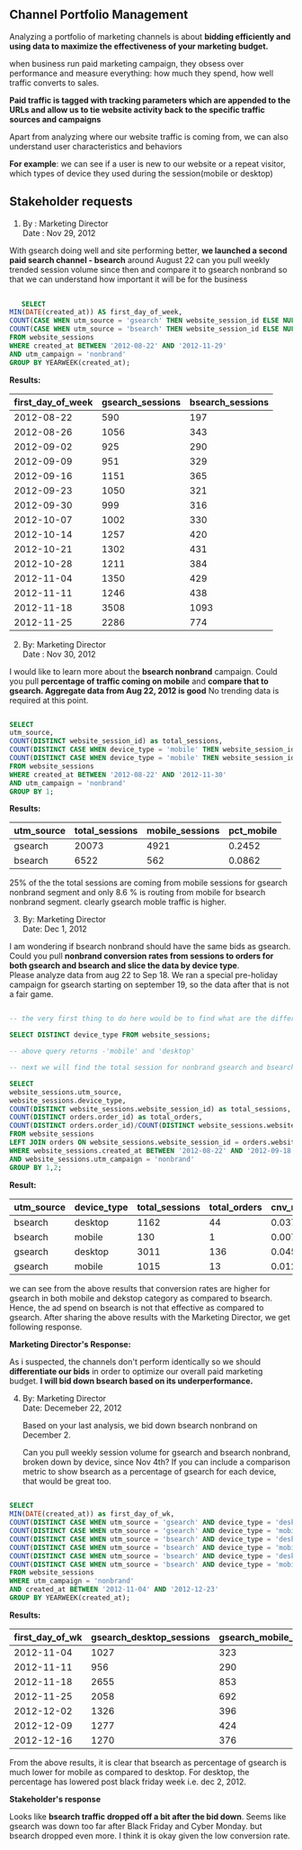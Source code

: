 ## Channel Portfolio Management

Analyzing a portfolio of marketing channels is about **bidding efficiently and using data to maximize the effectiveness of your marketing budget.**

when business run paid marketing campaign, they obsess over performance and measure everything: how much they spend, how well traffic converts to sales.

**Paid traffic is tagged with tracking parameters which are appended to the URLs and allow us to tie website activity back to the specific traffic sources and campaigns**

Apart from analyzing where our website traffic is coming from, we can also understand user characteristics and behaviors

<b>For example</b>: we can see if a user is new to our website or a repeat visitor,
which types of device they used during the session(mobile or desktop)


## Stakeholder requests

1. By : Marketing Director <br>
   Date : Nov 29, 2012

With gsearch doing well and site performing better, **we launched a second paid search channel - bsearch** around August 22 can you pull weekly trended session volume since then and compare it to gsearch nonbrand so that we can understand how important it will be for the business <br>

```sql
   
   SELECT 
MIN(DATE(created_at)) AS first_day_of_week,
COUNT(CASE WHEN utm_source = 'gsearch' THEN website_session_id ELSE NULL END) AS gsearch_sessions,
COUNT(CASE WHEN utm_source = 'bsearch' THEN website_session_id ELSE NULL END) AS bsearch_sessions
FROM website_sessions
WHERE created_at BETWEEN '2012-08-22' AND '2012-11-29'
AND utm_campaign = 'nonbrand'
GROUP BY YEARWEEK(created_at);

```

**Results:** <br>

| first_day_of_week | gsearch_sessions | bsearch_sessions |
|-------------------|------------------|------------------|
| 2012-08-22        | 590              | 197              |
| 2012-08-26        | 1056             | 343              |
| 2012-09-02        | 925              | 290              |
| 2012-09-09        | 951              | 329              |
| 2012-09-16        | 1151             | 365              |
| 2012-09-23        | 1050             | 321              |
| 2012-09-30        | 999              | 316              |
| 2012-10-07        | 1002             | 330              |
| 2012-10-14        | 1257             | 420              |
| 2012-10-21        | 1302             | 431              |
| 2012-10-28        | 1211             | 384              |
| 2012-11-04        | 1350             | 429              |
| 2012-11-11        | 1246             | 438              |
| 2012-11-18        | 3508             | 1093             |
| 2012-11-25        | 2286             | 774              |


2. By: Marketing Director <br>
   Date : Nov 30, 2012

I would like to learn more about the **bsearch nonbrand** campaign. Could you pull **percentage of traffic coming on mobile** and **compare that to gsearch. Aggregate data from Aug 22, 2012 is good** No trending data is required at this point.

```sql

SELECT
utm_source,
COUNT(DISTINCT website_session_id) as total_sessions,
COUNT(DISTINCT CASE WHEN device_type = 'mobile' THEN website_session_id ELSE NULL END) AS mobile_sessions,
COUNT(DISTINCT CASE WHEN device_type = 'mobile' THEN website_session_id ELSE NULL END)/COUNT(DISTINCT website_session_id) AS pct_mobile
FROM website_sessions
WHERE created_at BETWEEN '2012-08-22' AND '2012-11-30'
AND utm_campaign = 'nonbrand'
GROUP BY 1;

   ```
**Results:**

| utm_source | total_sessions | mobile_sessions | pct_mobile |
|------------|-----------------|------------------|------------|
| gsearch    | 20073           | 4921             | 0.2452     |
| bsearch    | 6522            | 562              | 0.0862     |

25% of the the total sessions are coming from mobile sessions for gsearch nonbrand segment and only 8.6 % is routing from mobile for bsearch nonbrand segment.
clearly gsearch moble traffic is higher.
   

3. By: Marketing Director <br>
   Date: Dec 1, 2012

I am wondering if bsearch nonbrand should have the same bids as gsearch. Could you pull **nonbrand conversion rates from sessions to orders for both gsearch and bsearch and slice the data by device type**. <br>
Please analyze data from aug 22 to Sep 18. We ran a special pre-holiday campaign for gsearch starting on september 19, so the data after that is not a fair game.

```sql

-- the very first thing to do here would be to find what are the different device types using the below query :

SELECT DISTINCT device_type FROM website_sessions;

-- above query returns -'mobile' and 'desktop'

-- next we will find the total session for nonbrand gsearch and bsearch and further break it by device type

SELECT
website_sessions.utm_source,
website_sessions.device_type,
COUNT(DISTINCT website_sessions.website_session_id) as total_sessions,
COUNT(DISTINCT orders.order_id) as total_orders,
COUNT(DISTINCT orders.order_id)/COUNT(DISTINCT website_sessions.website_session_id) as cnv_rate
FROM website_sessions
LEFT JOIN orders ON website_sessions.website_session_id = orders.website_session_id
WHERE website_sessions.created_at BETWEEN '2012-08-22' AND '2012-09-18'
AND website_sessions.utm_campaign = 'nonbrand'
GROUP BY 1,2;

```

**Result:**

| utm_source | device_type | total_sessions | total_orders | cnv_rate |
|------------|-------------|-----------------|--------------|----------|
| bsearch    | desktop     | 1162            | 44           | 0.0379   |
| bsearch    | mobile      | 130             | 1            | 0.0077   |
| gsearch    | desktop     | 3011            | 136          | 0.0452   |
| gsearch    | mobile      | 1015            | 13           | 0.0128   |

we can see from the above results that conversion rates are higher for gsearch in both mobile and dekstop category as compared to bsearch. Hence, the ad spend on bsearch is not that effective as compared to gsearch. After sharing the above results with the Marketing Director, we get following response.

**Marketing Director's Response:**

As i suspected, the channels don't perform identically so we should **differentiate our bids** in order to optimize our overall paid marketing budget.
**I will bid down bsearch based on its underperformance.**

4. By: Marketing Director <br>
   Date: Decemeber 22, 2012 <br>
   
   Based on your last analysis, we bid down bsearch nonbrand on December 2.

   Can you pull weekly session volume for gsearch and bsearch nonbrand, broken down by device, since Nov 4th?
   If you can include a comparison metric to show bsearch as a percentage of gsearch for each device, that would be great too.


```sql
   
SELECT 
MIN(DATE(created_at)) as first_day_of_wk,
COUNT(DISTINCT CASE WHEN utm_source = 'gsearch' AND device_type = 'desktop' THEN website_session_id ELSE NULL END) AS gsearch_desktop_sessions,
COUNT(DISTINCT CASE WHEN utm_source = 'gsearch' AND device_type = 'mobile' THEN website_session_id ELSE NULL END) AS gsearch_mobile_sessions,
COUNT(DISTINCT CASE WHEN utm_source = 'bsearch' AND device_type = 'desktop' THEN website_session_id ELSE NULL END) AS bsearch_desktop_sessions,
COUNT(DISTINCT CASE WHEN utm_source = 'bsearch' AND device_type = 'mobile' THEN website_session_id ELSE NULL END) AS bsearch_mobile_sessions,
COUNT(DISTINCT CASE WHEN utm_source = 'bsearch' AND device_type = 'desktop' THEN website_session_id ELSE NULL END)/COUNT(DISTINCT CASE WHEN utm_source = 'gsearch' AND device_type = 'desktop' THEN website_session_id ELSE NULL END) AS bsearch_perc_desktop,
COUNT(DISTINCT CASE WHEN utm_source = 'bsearch' AND device_type = 'mobile' THEN website_session_id ELSE NULL END)/COUNT(DISTINCT CASE WHEN utm_source = 'gsearch' AND device_type = 'mobile' THEN website_session_id ELSE NULL END) AS bsearch_perc_mobile
FROM website_sessions
WHERE utm_campaign = 'nonbrand'
AND created_at BETWEEN '2012-11-04' AND '2012-12-23'
GROUP BY YEARWEEK(created_at);

```
**Results:**


| first_day_of_wk | gsearch_desktop_sessions | gsearch_mobile_sessions | bsearch_desktop_sessions | bsearch_mobile_sessions | bsearch_perc_desktop | bsearch_perc_mobile |
|------------------|--------------------------|--------------------------|---------------------------|--------------------------|-----------------------|-----------------------|
| 2012-11-04       | 1027                     | 323                      | 400                       | 29                       | 0.3895                | 0.0898                |
| 2012-11-11       | 956                      | 290                      | 401                       | 37                       | 0.4195                | 0.1276                |
| 2012-11-18       | 2655                     | 853                      | 1008                      | 85                       | 0.3797                | 0.0996                |
| 2012-11-25       | 2058                     | 692                      | 843                       | 62                       | 0.4096                | 0.0896                |
| 2012-12-02       | 1326                     | 396                      | 517                       | 31                       | 0.3899                | 0.0783                |
| 2012-12-09       | 1277                     | 424                      | 293                       | 46                       | 0.2294                | 0.1085                |
| 2012-12-16       | 1270                     | 376                      | 348                       | 41                       | 0.2740                | 0.1090                |


From the above results, it is clear that bsearch as percentage of gsearch is much lower for mobile as compared to desktop. For desktop, the percentage has lowered post black friday week i.e. dec 2, 2012.

**Stakeholder's response**

Looks like **bsearch traffic dropped off a bit after the bid down**. Seems like gsearch was down too far after Black Friday and Cyber Monday. but bsearch dropped even more.
I think it is okay given the low conversion rate.


